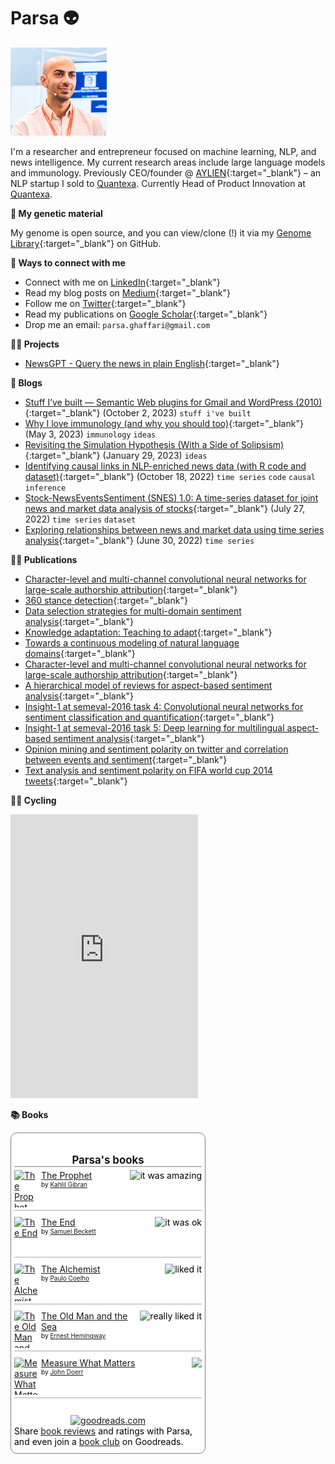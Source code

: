 # Parsa 👽

![img](./avatar.png)

I'm a researcher and entrepreneur focused on machine learning, NLP, and news intelligence. My current research areas include large language models and immunology. Previously CEO/founder @ [AYLIEN](https://aylien.com){:target="_blank"} – an NLP startup I sold to [Quantexa](https://www.quantexa.com/). Currently Head of Product Innovation at [Quantexa](https://www.quantexa.com/).

**🧬 My genetic material**

My genome is open source, and you can view/clone (!) it via my [Genome Library](https://github.com/parsaghaffari/genome){:target="_blank"} on GitHub.

**🤝 Ways to connect with me**

- Connect with me on [LinkedIn](https://www.linkedin.com/in/parsa-ghaffari-a7300a24/){:target="_blank"}
- Read my blog posts on [Medium](https://blog.parsabg.com){:target="_blank"}
- Follow me on [Twitter](https://twitter.com/parsaghaffari){:target="_blank"}
- Read my publications on [Google Scholar](https://scholar.google.com/citations?user=eQEHcQ0AAAAJ&hl=en){:target="_blank"}
- Drop me an email: `parsa.ghaffari@gmail.com`

**🙇‍♂️ Projects**

- [NewsGPT - Query the news in plain English](https://news-gpt.io/){:target="_blank"}

**📝 Blogs**

- [Stuff I’ve built — Semantic Web plugins for Gmail and WordPress (2010)](https://blog.parsabg.com/stuff-ive-built-semantic-web-plugins-for-gmail-and-wordpress-2010-65c09278f9d3){:target="_blank"} (October 2, 2023) `stuff i've built`
- [Why I love immunology (and why you should too)](https://blog.parsabg.com/why-i-love-studying-immunology-and-you-should-too-8550d32a2a42){:target="_blank"} (May 3, 2023) `immunology` `ideas`
- [Revisiting the Simulation Hypothesis (With a Side of Solipsism)](https://blog.parsabg.com/revisiting-the-simulation-hypothesis-with-a-tinge-of-solipsism-ea17685198a8){:target="_blank"} (January 29, 2023) `ideas`
- [Identifying causal links in NLP-enriched news data (with R code and dataset)](https://blog.parsabg.com/identifying-causal-links-in-nlp-enriched-news-data-with-r-code-and-dataset-240b965b78dd){:target="_blank"} (October 18, 2022) `time series` `code` `causal inference`
- [Stock-NewsEventsSentiment (SNES) 1.0: A time-series dataset for joint news and market data analysis of stocks](https://medium.com/@parsaghaffari/stock-newseventssentiment-snes-1-0-a92c8748b2c3){:target="_blank"} (July 27, 2022) `time series` `dataset`
- [Exploring relationships between news and market data using time series analysis](https://medium.com/@parsaghaffari/exploring-relationships-between-news-and-market-data-using-time-series-analysis-8a46b443841d){:target="_blank"} (June 30, 2022) `time series`

**👨‍🔬 Publications**

- [Character-level and multi-channel convolutional neural networks for large-scale authorship attribution](https://arxiv.org/abs/1609.06686){:target="_blank"}
- [360 stance detection](https://aclanthology.org/N18-5007/){:target="_blank"}
- [Data selection strategies for multi-domain sentiment analysis](https://arxiv.org/abs/1702.02426){:target="_blank"}
- [Knowledge adaptation: Teaching to adapt](https://arxiv.org/abs/1702.02052){:target="_blank"}
- [Towards a continuous modeling of natural language domains](https://arxiv.org/abs/1610.09158){:target="_blank"}
- [Character-level and multi-channel convolutional neural networks for large-scale authorship attribution](https://arxiv.org/abs/1609.06686){:target="_blank"}
- [A hierarchical model of reviews for aspect-based sentiment analysis](https://arxiv.org/abs/1609.02745){:target="_blank"}
- [Insight-1 at semeval-2016 task 4: Convolutional neural networks for sentiment classification and quantification](https://arxiv.org/abs/1609.02746){:target="_blank"}
- [Insight-1 at semeval-2016 task 5: Deep learning for multilingual aspect-based sentiment analysis](https://arxiv.org/abs/1609.02748){:target="_blank"}
- [Opinion mining and sentiment polarity on twitter and correlation between events and sentiment](https://ieeexplore.ieee.org/abstract/document/7474355/){:target="_blank"}
- [Text analysis and sentiment polarity on FIFA world cup 2014 tweets](http://www.johnbreslin.org/files/publications/20150810_lssa2015.pdf){:target="_blank"}

**🚴‍♂️ Cycling**

<iframe height='454' width='300' frameborder='0' allowtransparency='true' scrolling='no' src='https://www.strava.com/athletes/120524488/latest-rides/5ebc884c33359db633b84f0330b40d7d227559ff'></iframe>

**📚 Books**

<!-- Show static HTML/CSS as a placeholder in case js is not enabled - javascript include will override this if things work -->
<style type="text/css" media="screen">
.gr_custom_container_ {
/* customize your Goodreads widget container here*/
border: 1px solid gray;
border-radius:10px;
padding: 10px 5px 10px 5px;
background-color: #FFF;
color: #000;
width: 300px
}
.gr_custom_header_ {
/* customize your Goodreads header here*/
border-bottom: 1px solid gray;
width: 100%;
margin-bottom: 5px;
text-align: center;
font-size: 120%
}
.gr_custom_each_container_ {
/* customize each individual book container here */
width: 100%;
clear: both;
margin-bottom: 10px;
overflow: auto;
padding-bottom: 4px;
border-bottom: 1px solid #aaa;
}
.gr_custom_book_container_ {
/* customize your book covers here */
overflow: hidden;
height: 60px;
float: left;
margin-right: 4px;
width: 39px;
}
.gr_custom_author_ {
/* customize your author names here */
font-size: 10px;
}
.gr_custom_tags_ {
/* customize your tags here */
font-size: 10px;
color: gray;
}
.gr_custom_rating_ {
/* customize your rating stars here */
float: right;
}
</style>

<div id="gr_custom_widget_">
<div class="gr_custom_container_">
<h2 class="gr_custom_header_">
<a style="text-decoration: none;" rel="nofollow" href="https://www.goodreads.com/review/list/258420-parsa?shelf=read&amp;utm_medium=api&amp;utm_source=custom_widget">Parsa&#39;s books</a>
</h2>
<div class="gr_custom_each_container_">
<div class="gr_custom_book_container_">
<a title="The Prophet" rel="nofollow" href="https://www.goodreads.com/review/show/5906547438?utm_medium=api&amp;utm_source=custom_widget"><img alt="The Prophet" border="0" src="https://i.gr-assets.com/images/S/compressed.photo.goodreads.com/books/1355046521l/2547._SY75_.jpg" /></a>
</div>
<div class="gr_custom_rating_">
<span class=" staticStars notranslate" title="it was amazing"><img alt="it was amazing" src="https://s.gr-assets.com/images/layout/gr_red_star_active.png" /><img alt="" src="https://s.gr-assets.com/images/layout/gr_red_star_active.png" /><img alt="" src="https://s.gr-assets.com/images/layout/gr_red_star_active.png" /><img alt="" src="https://s.gr-assets.com/images/layout/gr_red_star_active.png" /><img alt="" src="https://s.gr-assets.com/images/layout/gr_red_star_active.png" /></span>
</div>
<div class="gr_custom_title_">
<a rel="nofollow" href="https://www.goodreads.com/review/show/5906547438?utm_medium=api&amp;utm_source=custom_widget">The Prophet</a>
</div>
<div class="gr_custom_author_">
by <a rel="nofollow" href="https://www.goodreads.com/author/show/6466154.Kahlil_Gibran">Kahlil Gibran</a>
</div>
</div>
<div class="gr_custom_each_container_">
<div class="gr_custom_book_container_">
<a title="The End" rel="nofollow" href="https://www.goodreads.com/review/show/5905414603?utm_medium=api&amp;utm_source=custom_widget"><img alt="The End" border="0" src="https://i.gr-assets.com/images/S/compressed.photo.goodreads.com/books/1519387564l/36436067._SX50_.jpg" /></a>
</div>
<div class="gr_custom_rating_">
<span class=" staticStars notranslate" title="it was ok"><img alt="it was ok" src="https://s.gr-assets.com/images/layout/gr_red_star_active.png" /><img alt="" src="https://s.gr-assets.com/images/layout/gr_red_star_active.png" /><img alt="" src="https://s.gr-assets.com/images/layout/gr_red_star_inactive.png" /><img alt="" src="https://s.gr-assets.com/images/layout/gr_red_star_inactive.png" /><img alt="" src="https://s.gr-assets.com/images/layout/gr_red_star_inactive.png" /></span>
</div>
<div class="gr_custom_title_">
<a rel="nofollow" href="https://www.goodreads.com/review/show/5905414603?utm_medium=api&amp;utm_source=custom_widget">The End</a>
</div>
<div class="gr_custom_author_">
by <a rel="nofollow" href="https://www.goodreads.com/author/show/1433597.Samuel_Beckett">Samuel Beckett</a>
</div>
</div>
<div class="gr_custom_each_container_">
<div class="gr_custom_book_container_">
<a title="The Alchemist" rel="nofollow" href="https://www.goodreads.com/review/show/5895730346?utm_medium=api&amp;utm_source=custom_widget"><img alt="The Alchemist" border="0" src="https://i.gr-assets.com/images/S/compressed.photo.goodreads.com/books/1654371463l/18144590._SY75_.jpg" /></a>
</div>
<div class="gr_custom_rating_">
<span class=" staticStars notranslate" title="liked it"><img alt="liked it" src="https://s.gr-assets.com/images/layout/gr_red_star_active.png" /><img alt="" src="https://s.gr-assets.com/images/layout/gr_red_star_active.png" /><img alt="" src="https://s.gr-assets.com/images/layout/gr_red_star_active.png" /><img alt="" src="https://s.gr-assets.com/images/layout/gr_red_star_inactive.png" /><img alt="" src="https://s.gr-assets.com/images/layout/gr_red_star_inactive.png" /></span>
</div>
<div class="gr_custom_title_">
<a rel="nofollow" href="https://www.goodreads.com/review/show/5895730346?utm_medium=api&amp;utm_source=custom_widget">The Alchemist</a>
</div>
<div class="gr_custom_author_">
by <a rel="nofollow" href="https://www.goodreads.com/author/show/566.Paulo_Coelho">Paulo Coelho</a>
</div>
</div>
<div class="gr_custom_each_container_">
<div class="gr_custom_book_container_">
<a title="The Old Man and the Sea" rel="nofollow" href="https://www.goodreads.com/review/show/5895728653?utm_medium=api&amp;utm_source=custom_widget"><img alt="The Old Man and the Sea" border="0" src="https://i.gr-assets.com/images/S/compressed.photo.goodreads.com/books/1329189714l/2165._SY75_.jpg" /></a>
</div>
<div class="gr_custom_rating_">
<span class=" staticStars notranslate" title="really liked it"><img alt="really liked it" src="https://s.gr-assets.com/images/layout/gr_red_star_active.png" /><img alt="" src="https://s.gr-assets.com/images/layout/gr_red_star_active.png" /><img alt="" src="https://s.gr-assets.com/images/layout/gr_red_star_active.png" /><img alt="" src="https://s.gr-assets.com/images/layout/gr_red_star_active.png" /><img alt="" src="https://s.gr-assets.com/images/layout/gr_red_star_inactive.png" /></span>
</div>
<div class="gr_custom_title_">
<a rel="nofollow" href="https://www.goodreads.com/review/show/5895728653?utm_medium=api&amp;utm_source=custom_widget">The Old Man and the Sea</a>
</div>
<div class="gr_custom_author_">
by <a rel="nofollow" href="https://www.goodreads.com/author/show/1455.Ernest_Hemingway">Ernest Hemingway</a>
</div>
</div>
<div class="gr_custom_each_container_">
<div class="gr_custom_book_container_">
<a title="Measure What Matters" rel="nofollow" href="https://www.goodreads.com/review/show/2994684489?utm_medium=api&amp;utm_source=custom_widget"><img alt="Measure What Matters" border="0" src="https://i.gr-assets.com/images/S/compressed.photo.goodreads.com/books/1521104315l/39286958._SY75_.jpg" /></a>
</div>
<div class="gr_custom_rating_">
<span class=" staticStars notranslate"><img src="https://s.gr-assets.com/images/layout/gr_red_star_inactive.png" /><img alt="" src="https://s.gr-assets.com/images/layout/gr_red_star_inactive.png" /><img alt="" src="https://s.gr-assets.com/images/layout/gr_red_star_inactive.png" /><img alt="" src="https://s.gr-assets.com/images/layout/gr_red_star_inactive.png" /><img alt="" src="https://s.gr-assets.com/images/layout/gr_red_star_inactive.png" /></span>
</div>
<div class="gr_custom_title_">
<a rel="nofollow" href="https://www.goodreads.com/review/show/2994684489?utm_medium=api&amp;utm_source=custom_widget">Measure What Matters</a>
</div>
<div class="gr_custom_author_">
by <a rel="nofollow" href="https://www.goodreads.com/author/show/22373767.John_Doerr">John Doerr</a>
</div>
</div>
<br style="clear: both"/>
<center>
<a rel="nofollow" href="https://www.goodreads.com/"><img alt="goodreads.com" style="border:0" src="https://s.gr-assets.com/images/widget/widget_logo.gif" /></a>
</center>
<noscript>
Share <a rel="nofollow" href="https://www.goodreads.com/">book reviews</a> and ratings with Parsa, and even join a <a rel="nofollow" href="https://www.goodreads.com/group">book club</a> on Goodreads.
</noscript>
</div>

</div>
<script src="https://www.goodreads.com/review/custom_widget/258420.Parsa's%20bookshelf:%20read?cover_position=&cover_size=&num_books=5&order=&shelf=&sort=&widget_bg_transparent=" type="text/javascript" charset="utf-8"></script>
